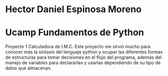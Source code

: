# Hector Daniel Espinosa Moreno
# Ucamp Fundamentos de Python

Proyecto 1 Calculadora de I.M.C.
Este proyecto me sirvió mucho para conocer más la sintaxis del lenguaje python y ocupar las diferentes formas de estructuras para tomar decisiones en el flujo del programa, además del manejo de variables para declararlas y usarlas dependiendo de su tipo de datos que almacenan.
